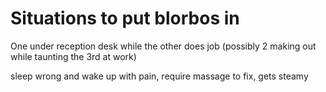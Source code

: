 
# Situations to put blorbos in

One under reception desk while the other does job (possibly 2 making out while taunting the 3rd at work)

sleep wrong and wake up with pain, require massage to fix, gets steamy
